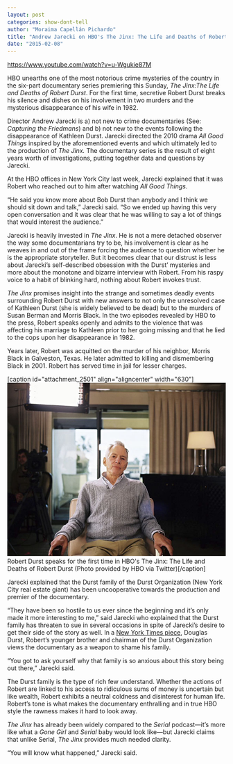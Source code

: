 ```yaml
---
layout: post
categories: show-dont-tell
author: "Moraima Capellán Pichardo"
title: "Andrew Jarecki on HBO's The Jinx: The Life and Deaths of Robert Durst"
date: "2015-02-08"
---
```


https://www.youtube.com/watch?v=u-Wgukie87M

HBO unearths one of the most notorious crime mysteries of the country in the six-part documentary series premiering this Sunday, _The Jinx:The Life and Deaths of Robert Durst_. For the first time, secretive Robert Durst breaks his silence and dishes on his involvement in two murders and the mysterious disappearance of his wife in 1982.

Director Andrew Jarecki is a) not new to crime documentaries (See: _Capturing the Friedmans_) and b) not new to the events following the disappearance of Kathleen Durst. Jarecki directed the 2010 drama _All Good Things_ inspired by the aforementioned events and which ultimately led to the production of _The Jinx._ The documentary series is the result of eight years worth of investigations, putting together data and questions by Jarecki.

At the HBO offices in New York City last week, Jarecki explained that it was Robert who reached out to him after watching _All Good Things_.

“He said you know more about Bob Durst than anybody and I think we should sit down and talk,” Jarecki said. “So we ended up having this very open conversation and it was clear that he was willing to say a lot of things that would interest the audience.”

Jarecki is heavily invested in _The Jinx_. He is not a mere detached observer the way some documentarians try to be, his involvement is clear as he weaves in and out of the frame forcing the audience to question whether he is the appropriate storyteller. But it becomes clear that our distrust is less about Jarecki’s self-described obsession with the Durst’ mysteries and more about the monotone and bizarre interview with Robert. From his raspy voice to a habit of blinking hard, nothing about Robert invokes trust.

_The Jinx_ promises insight into the strange and sometimes deadly events surrounding Robert Durst with new answers to not only the unresolved case of Kathleen Durst (she is widely believed to be dead) but to the murders of Susan Berman and Morris Black. In the two episodes revealed by HBO to the press, Robert speaks openly and admits to the violence that was affecting his marriage to Kathleen prior to her going missing and that he lied to the cops upon her disappearance in 1982.

Years later, Robert was acquitted on the murder of his neighbor, Morris Black in Galveston, Texas. He later admitted to killing and dismembering Black in 2001. Robert has served time in jail for lesser charges.

\[caption id="attachment\_2501" align="aligncenter" width="630"\][![RobertDurst_TheJinx](images/RobertDurst_TheJinx.jpg)](http://www.thehighscreen.com/wp-content/uploads/2015/02/RobertDurst_TheJinx.jpg) Robert Durst speaks for the first time in HBO's The Jinx: The Life and Deaths of Robert Durst (Photo provided by HBO via Twitter)\[/caption\]

Jarecki explained that the Durst family of the Durst Organization (New York City real estate giant) has been uncooperative towards the production and premier of the documentary.

“They have been so hostile to us ever since the beginning and it’s only made it more interesting to me,” said Jarecki who explained that the Durst family has threaten to sue in several occasions in spite of Jarecki’s desire to get their side of the story as well. In a [New York Times piece](http://www.nytimes.com/2015/01/02/nyregion/series-on-troubled-scion-of-durst-real-estate-family-has-critic-his-brother.html?_r=0), Douglas Durst, Robert’s younger brother and chairman of the Durst Organization views the documentary as a weapon to shame his family.

“You got to ask yourself why that family is so anxious about this story being out there,” Jarecki said.

The Durst family is the type of rich few understand. Whether the actions of Robert are linked to his access to ridiculous sums of money is uncertain but like wealth, Robert exhibits a neutral coldness and disinterest for human life. Robert’s tone is what makes the documentary enthralling and in true HBO style the rawness makes it hard to look away.

_The Jinx_ has already been widely compared to the _Serial_ podcast—it’s more like what a _Gone Girl_ and _Serial_ baby would look like—but Jarecki claims that unlike Serial, _The Jinx_ provides much needed clarity.

“You will know what happened,” Jarecki said.

 
